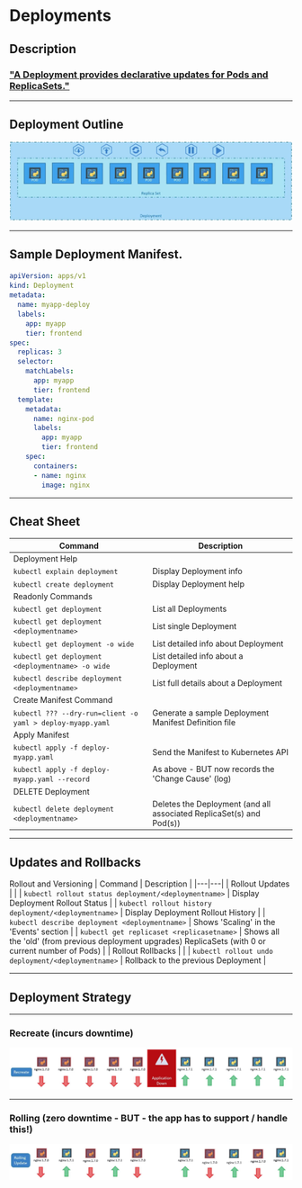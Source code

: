 # Deployments

## Description
### ["A Deployment provides declarative updates for Pods and ReplicaSets."](https://kubernetes.io/docs/concepts/workloads/controllers/deployment/)

---
## Deployment Outline
![DeploymentOutline](./images/DeploymentOutline.JPG)

---
## Sample Deployment Manifest.
```yaml
apiVersion: apps/v1
kind: Deployment
metadata:
  name: myapp-deploy
  labels:
    app: myapp
    tier: frontend
spec:
  replicas: 3
  selector:
    matchLabels:
      app: myapp
      tier: frontend
  template:
    metadata:
      name: nginx-pod
      labels:
        app: myapp
        tier: frontend
    spec:
      containers:
      - name: nginx
        image: nginx
```

---
## Cheat Sheet

| Command | Description |
|---|---|
| Deployment Help | |
| `kubectl explain deployment` | Display Deployment info |
| `kubectl create deployment` | Display Deployment help |
| Readonly Commands | |
| `kubectl get deployment` | List all Deployments |
| `kubectl get deployment <deploymentname>` | List single Deployment |
| `kubectl get deployment -o wide` | List detailed info about Deployment |
| `kubectl get deployment <deploymentname> -o wide` | List detailed info about a Deployment |
| `kubectl describe deployment <deploymentname>` | List full details about a Deployment |
| Create Manifest Command | |
| `kubectl ??? --dry-run=client -o yaml > deploy-myapp.yaml` | Generate a sample Deployment Manifest Definition file  |
| Apply Manifest | |
| `kubectl apply -f deploy-myapp.yaml` | Send the Manifest to Kubernetes API |
| `kubectl apply -f deploy-myapp.yaml --record` | As above - BUT now records the 'Change Cause' (log)|
| DELETE Deployment  | |
| `kubectl delete deployment <deploymentname>` | Deletes the Deployment (and all associated ReplicaSet(s) and Pod(s)) |

---
## Updates and Rollbacks
Rollout and Versioning
| Command | Description |
|---|---|
| Rollout Updates | |
| `kubectl rollout status deployment/<deploymentname>` | Display Deployment Rollout Status |
| `kubectl rollout history deployment/<deploymentname>` | Display Deployment Rollout History |
| `kubectl describe deployment <deploymentname>` | Shows 'Scaling' in the 'Events' section |
| `kubectl get replicaset <replicasetname>` | Shows all the 'old' (from previous deployment upgrades) ReplicaSets (with 0 or current number of Pods) |
| Rollout Rollbacks | |
| `kubectl rollout undo deployment/<deploymentname>` | Rollback to the previous Deployment |



---
## Deployment Strategy

---
### Recreate (incurs downtime)
![DeploymentStrategyRecreate](./images/DeploymentStrategyRecreate.JPG)

---
### Rolling (zero downtime - BUT - the app has to support / handle this!)
![DeploymentStrategyRollingUpdate](./images/DeploymentStrategyRollingUpdate.JPG)
